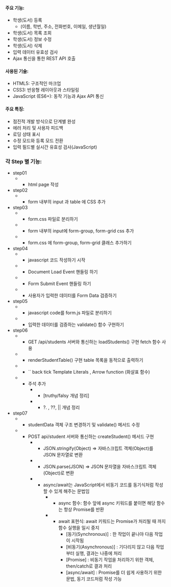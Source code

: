 #### 주요 기능: 
* 학생(도서) 등록 
    - (이름, 학번, 주소, 전화번호, 이메일, 생년월일)
* 학생(도서) 목록 조회
* 학생(도서) 정보 수정
* 학생(도서) 삭제
* 입력 데이터 유효성 검사
* Ajax 통신을 통한 REST API 호출

#### 사용된 기술:
* HTML5: 구조적인 마크업
* CSS3: 반응형 레이아웃과 스타일링
* JavaScript (ES6+): 동작 기능과 Ajax API 통신

#### 주요 특징: 
* 점진적 개발 방식으로 단계별 완성
* 에러 처리 및 사용자 피드백
* 로딩 상태 표시
* 수정 모드와 등록 모드 전환
* 입력 필드별 실시간 유효성 검사(JavaScript)

### 각 Step 별 기능:
* step01
    * - html page 작성
* step02 
    * - form 내부의 input 과 table 에 CSS 추가
* step03 
    * - form.css 파일로 분리하기
    * - form 내부의 input에 form-group, form-grid css 추가
    * - form.css 에 form-group, form-grid 클래스 추가하기
* step04
    * - javascript 코드 작성하기 시작
    * - Document Load Event 핸들링 하기
    * - Form Submit Event 핸들링 하기
    * - 사용자가 입력한 데이터를 Form Data 검증하기
* step05
    * - javascript code를 form.js 파일로 분리하기
    * - 입력한 데이터를 검증하는 validate() 함수 구현하기
* step06
    * - GET /api/students 서버와 통신하는 loadStudents() 구현 fetch 함수 사용
    * - renderStudentTable() 구현 table 목록을 동적으로 출력하기
    * - `` back tick Template Literals , Arrow function (화살표 함수)
    * - 주석 추가
        * - [truthy/falsy 개념 정리]
        * - ?. , ??, || 개념 정리
* step07
    * - studentData 객체 구조 변경하기 및 validate() 메서드 수정
    * - POST api/student 서버와 통신하는 createStudent() 메서드 구현
        * - JSON.stringify(Object) => 자바스크립트 객체(Object)를 JSON 문자열로 변환
        * - JSON.parse(JSON) => JSON 문자열을 자바스크립트 객체(Object)로 변환
        * - async/await는 JavaScript에서 비동기 코드를 동기식처럼 작성할 수 있게 해주는 문법임
            * - async 함수: 함수 앞에 async 키워드를 붙이면 해당 함수는 항상 Promise를 반환
            * - await 표현식: await 키워드는 Promise가 처리될 때 까지 함수 실행을 일시 중지
                * [동기(Synchronous)] : 한 작업이 끝나야 다음 작업이 시작됨
                * [비동기(Asynchronous)] : 기다리지 않고 다음 작업부터 실행, 결과는 나중에 처리
                * [Promise] : 비동기 작업을 처리하기 위한 객체, then/catch로 결과 처리
                * [async/await] : Promise를 더 쉽게 사용하기 위한 문법, 동기 코드처럼 작성 가능



